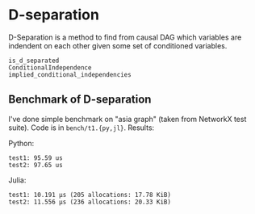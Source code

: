 # D-separation

D-Separation is a method to find from causal DAG which variables are indendent on each other given some set of conditioned variables.

```@docs
is_d_separated
ConditionalIndependence
implied_conditional_independencies
```

## Benchmark of D-separation

I've done simple benchmark on "asia graph" (taken from NetworkX test suite). Code is in `bench/t1.{py,jl}`. Results:

Python:
```
test1: 95.59 us
test2: 97.65 us
```

Julia:
```
test1: 10.191 μs (205 allocations: 17.78 KiB)
test2: 11.556 μs (236 allocations: 20.33 KiB)
```
